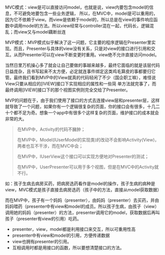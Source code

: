 ​	MVC模式：view是可以直接访问model，也就是说，view内要包含model的信息，不可避免地要包含一些业务逻辑， 所以，在MVC中，model是可以重用的，因为它不依赖于view。而view是依赖于model的，所以总是在view的事件响应函数中调用model的方法。所以view经常与controller混在一起，代码长，逻辑混乱；而view又与model藕断丝连

​	MVP模式：MVP模式似乎解决了这一问题，它主要的程序逻辑在Presenter里实现。而且，Presenter与具体的view没有关系，只是对view的接口进行引用和交互。从而Presenter可以在view不断变更时重用。view绝不允许直接访问model。  

​	当然日里万机操心多了就会让自己要做的事越来越多，最终它面临的就是该层代码日益庞杂，且书写起来不太方便，必定就连事件绑定这类鸡毛算皮的事都要归它管。最终我们看到MVP中的View就真的代码轻闲了不少（国企职工嘛），难怪说View只要从相应的[IVIEW]接口下实现相应的属性和一些简 单方法就完事了，而最终调用[IVIEW]接口下的那个视图实例则完全交给了Presenter。

​	MVP的问题在于，由于我们使用了接口的方式去连接view层和presenter层，这样就导致了一个问题，如果你有一个逻辑很复杂的页面，你的接口会有很多，十几二十个都不足为奇。想象一个app中有很多个这样复杂的页面，维护接口的成本就会非常的大。

>在MVP中，Activity的代码不臃肿；
>
>在MVP中，Model(IUserModel的实现类)的改动不会影响Activity(View)，两者也互不干涉，而在MVC中会；
>
>在MVP中，IUserView这个接口可以实现方便地对Presenter的测试；
>
>在MVP中，UserPresenter可以用于多个视图，但是在MVC中的Activity就不行。



如：孩子生病去病房买药，把病房选药看作是model的操作，孩子生病的病种是view，MVC模式是孩子直接去病房选药（孩子中的方法，直接从model获取数据）

而在MVP中，孩子有一个妈妈（presenter），由妈妈（presenter）去买药，并由妈妈喂药（presenter中有view和model的成员。所以孩子生病，由孩子（view）调用她的妈妈（presenter）的方法，presenter调用它的model，获取数据后再叫孩子（presenter有view的引用）吃药。

* presenter，view，model都是利用接口来交互，所以可重用性高
* presenter中有view和model的引用，方便传递数据
* view也拥有presenter的引用。
* 互相调用时都是用接口的函数，所以要想清楚接口的方法。

